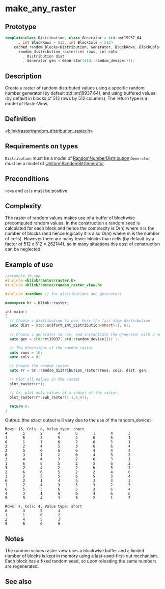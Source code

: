 # make_any_raster
## Prototype
```cpp
template<class Distribution, class Generator = std::mt19937_64
      , int BlockRows = 512, int BlockCols = 512>
    cached_random_blocks<Distribution, Generator, BlockRows, BlockCols>
      random_distribution_raster(int rows, int cols
        , Distribution dist
        , Generator gen = Generator(std::random_device()));
```
## Description
Create a raster of random distributed values using a specific random number generator (by default std::mt19937_64), and using buffered values (by default in blocks of 512 rows by 512 columns). The return type is a model of RasterView.

## Definition
[<blink/raster/random_distribution_raster.h>](./../../include/blink/raster/random_distribution_raster.h)

## Requirements on types
`Distribution` must be a model of [RandomNumberDistribution](http://en.cppreference.com/w/cpp/concept/RandomNumberDistribution)
`Generator` must be a model of [UniformRandomBitGenerator](http://en.cppreference.com/w/cpp/concept/UniformRandomBitGenerator)


## Preconditions
`rows` and `cols` must be positive.

## Complexity
The raster of random values makes use of a buffer of blockwise precomputed random values. In the construction a random seed is calculated for each block and hence the complexity is O(n) where n is the number of blocks (and hence logically it is also O(m) where m is the number of cells). However there are many fewer blocks than cells (by default by a factor of 512 x 512 = 262144), so in many situations this cost of construction can be neglected.

## Example of use

```cpp
//example_10.cpp
#include <blink/raster/raster.h>
#include <blink/raster/random_raster_view.h>

#include <random> // for distributions and generators

namespace br = blink::raster;

int main()
{
  // Choose a distribution to use, here the fair dice distribution
  auto dist = std::uniform_int_distribution<short>(1, 6);
  
  // Choose a generator to use, and instantiate the generator with a seed
  auto gen = std::mt19937( std::random_device{}() );

  // The dimensions of the random raster
  auto rows = 16;
  auto cols = 8;

  // Create the random raster
  auto rr = br::random_distribution_raster(rows, cols, dist, gen);

  // Plot all values in the raster
  plot_raster(rr);

  // Or, plot only values of a subset of the raster.
  plot_raster(rr.sub_raster(1,1,4,4));

  return 0;
}
```

Output: (the exact output will vary due to the use of the random_device)

```
Rows: 16, Cols: 8, Value type: short
4       5       2       4       6       1       4       3
1       6       3       5       4       6       5       1
6       1       1       6       2       6       5       1
2       2       4       5       3       6       6       4
2       5       6       6       6       4       4       4
6       3       1       2       6       4       5       3
2       4       4       3       2       6       3       1
1       6       6       5       2       5       6       2
3       2       4       2       2       6       5       3
2       6       6       5       2       2       4       6
1       2       5       5       6       5       3       4
6       2       1       4       5       3       4       3
1       2       4       3       5       3       2       3
6       5       3       6       5       3       6       4
4       3       1       6       6       4       6       6
5       5       4       3       3       2       1       3

Rows: 4, Cols: 4, Value type: short
6       3       5       4
1       1       6       2
2       4       5       3
5       6       6       6
```

## Notes
The random values raster view uses a blockwise buffer and a limited number of blocks is kept in memory using a last-used-first-out mechanism. Each block has a fixed random seed, so upon reloading the same numbers are regenerated.

## See also